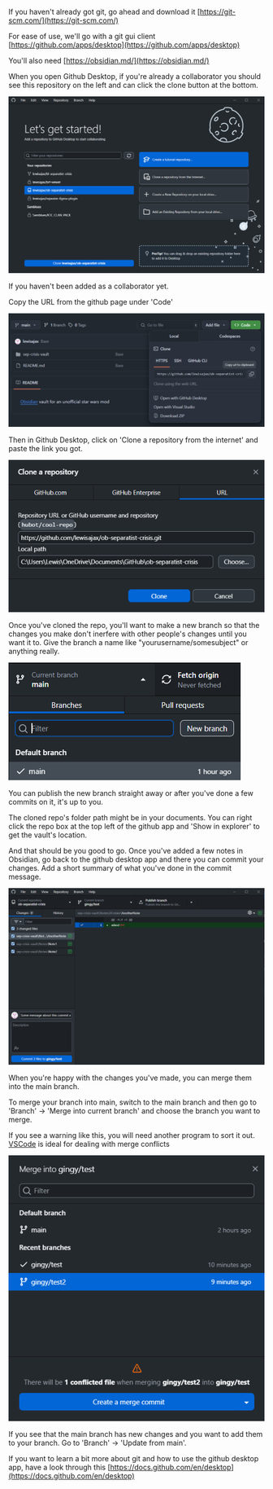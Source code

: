If you haven't already got git, go ahead and download it [https://git-scm.com/](https://git-scm.com/)

For ease of use, we'll go with a git gui client [https://github.com/apps/desktop](https://github.com/apps/desktop) 

You'll also need [https://obsidian.md/](https://obsidian.md/)

When you open Github Desktop, if you're already a collaborator you should see this repository on the left and can click the clone button at the bottom.

![Github desktop dashboard](./images/dashboard.png)

If you haven't been added as a collaborator yet.

Copy the URL from the github page under 'Code'

![Repo URL location in github](./images/clone-url.png)

Then in Github Desktop, click on 'Clone a repository from the internet' and paste the link you got.

![Pasting the repo link](./images/clone-repo.png)

Once you've cloned the repo, you'll want to make a new branch so that the changes you make don't inerfere with other people's changes until you want it to. Give the branch a name like "yourusername/somesubject" or anything really.

![Creating a new branch](./images/new-branch.png)

You can publish the new branch straight away or after you've done a few commits on it, it's up to you.

The cloned repo's folder path might be in your documents. You can right click the repo box at the top left of the github app and 'Show in explorer' to get the vault's location.

And that should be you good to go. Once you've added a few notes in Obsidian, go back to the github desktop app and there you can commit your changes. Add a short summary of what you've done in the commit message.

![Changes ready to be committed](./images/commit.png)

When you're happy with the changes you've made, you can merge them into the main branch. 

To merge your branch into main, switch to the main branch and then go to 'Branch' -> 'Merge into current branch' and choose the branch you want to merge.

If you see a warning like this, you will need another program to sort it out.\
[VSCode](https://code.visualstudio.com/) is ideal for dealing with merge conflicts

![Merge conflict](./images/merge-conflict.png)

If you see that the main branch has new changes and you want to add them to your branch. Go to 'Branch' -> 'Update from main'.

If you want to learn a bit more about git and how to use the github desktop app, have a look through this [https://docs.github.com/en/desktop](https://docs.github.com/en/desktop)